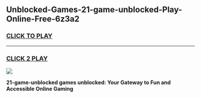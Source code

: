 
## Unblocked-Games-21-game-unblocked-Play-Online-Free-6z3a2
<h3>
<a href="https://premium76.site?title=21-game-unblocked&ref=26A">CLICK TO PLAY</a></h3>
<hr>

<h3>
<a href="https://premium76.site?title=21-game-unblocked&ref=26A">CLICK 2 PLAY</a>
  
</h3>

<a href="https://premium76.site?title=21-game-unblocked&ref=26A"><img src="https://clearcache.store/games.png"></a>


**21-game-unblocked games unblocked: Your Gateway to Fun and Accessible Online Gaming**
